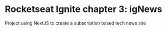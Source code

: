 # Rocketseat Ignite chapter 3: igNews

Project using NextJS to create a subscription based tech news site
